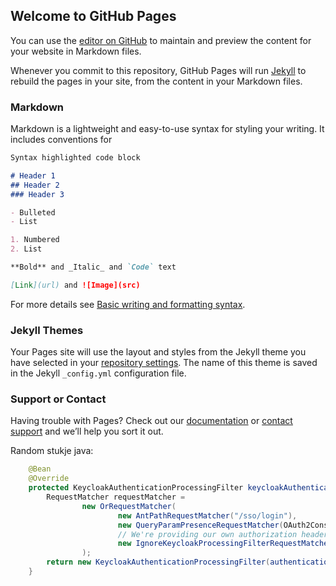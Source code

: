 ## Welcome to GitHub Pages

You can use the [editor on GitHub](https://github.com/sdahlberg/movie-service/edit/gh-pages/index.md) to maintain and preview the content for your website in Markdown files.

Whenever you commit to this repository, GitHub Pages will run [Jekyll](https://jekyllrb.com/) to rebuild the pages in your site, from the content in your Markdown files.

### Markdown

Markdown is a lightweight and easy-to-use syntax for styling your writing. It includes conventions for


```markdown
Syntax highlighted code block

# Header 1
## Header 2
### Header 3

- Bulleted
- List

1. Numbered
2. List

**Bold** and _Italic_ and `Code` text

[Link](url) and ![Image](src)
```

For more details see [Basic writing and formatting syntax](https://docs.github.com/en/github/writing-on-github/getting-started-with-writing-and-formatting-on-github/basic-writing-and-formatting-syntax).

### Jekyll Themes

Your Pages site will use the layout and styles from the Jekyll theme you have selected in your [repository settings](https://github.com/sdahlberg/movie-service/settings/pages). The name of this theme is saved in the Jekyll `_config.yml` configuration file.

### Support or Contact

Having trouble with Pages? Check out our [documentation](https://docs.github.com/categories/github-pages-basics/) or [contact support](https://support.github.com/contact) and we’ll help you sort it out.

Random stukje java:
```java
    @Bean
    @Override
    protected KeycloakAuthenticationProcessingFilter keycloakAuthenticationProcessingFilter() throws Exception {
        RequestMatcher requestMatcher =
                new OrRequestMatcher(
                        new AntPathRequestMatcher("/sso/login"),
                        new QueryParamPresenceRequestMatcher(OAuth2Constants.ACCESS_TOKEN),
                        // We're providing our own authorization header matcher
                        new IgnoreKeycloakProcessingFilterRequestMatcher()
                );
        return new KeycloakAuthenticationProcessingFilter(authenticationManagerBean(), requestMatcher);
    }
```
